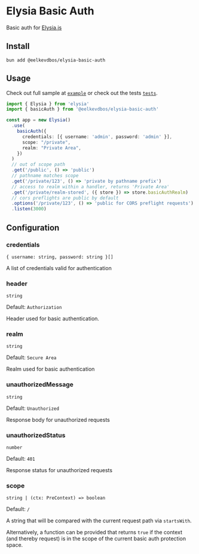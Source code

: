 Elysia Basic Auth
===

Basic auth for [Elysia.js](https://elysiajs.com/)

Install
---

```
bun add @eelkevdbos/elysia-basic-auth
```

Usage
---

Check out full sample at [`example`](example/index.ts) or check out the tests [`tests`](src/index.test.ts).

```ts
import { Elysia } from 'elysia'
import { basicAuth } from '@eelkevdbos/elysia-basic-auth'

const app = new Elysia()
  .use(
    basicAuth({
      credentials: [{ username: 'admin', password: 'admin' }],
      scope: "/private",
      realm: "Private Area",
    })
  )
  // out of scope path
  .get('/public', () => 'public')
  // pathname matches scope
  .get('/private/123', () => 'private by pathname prefix')
  // access to realm within a handler, returns 'Private Area'
  .get('/private/realm-stored', ({ store }) => store.basicAuthRealm)
  // cors preflights are public by default
  .options('/private/123', () => 'public for CORS preflight requests')
  .listen(3000)
```

Configuration
---

### credentials

`{ username: string, password: string }[]`

A list of credentials valid for authentication

### header

`string`

Default: `Authorization`

Header used for basic authentication.

### realm

`string`

Default: `Secure Area`

Realm used for basic authentication

### unauthorizedMessage

`string`

Default: `Unauthorized`

Response body for unauthorized requests

### unauthorizedStatus

`number`

Default: `401`

Response status for unauthorized requests

### scope

`string | (ctx: PreContext) => boolean`

Default: `/`

A string that will be compared with the current request path via `startsWith`.

Alternatively, a function can be provided that returns `true` if the context (and thereby request) is in the scope of the current basic auth protection space.

